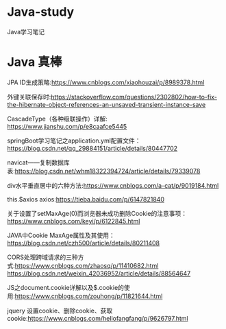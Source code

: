 # Java-study
Java学习笔记

# Java 真棒

JPA ID生成策略:https://www.cnblogs.com/xiaohouzai/p/8989378.html

外键关联保存时:https://stackoverflow.com/questions/2302802/how-to-fix-the-hibernate-object-references-an-unsaved-transient-instance-save

CascadeType（各种级联操作）详解: https://www.jianshu.com/p/e8caafce5445

springBoot学习笔记之application.yml配置文件：https://blog.csdn.net/qq_29884151/article/details/80447702

navicat——复制数据库表:https://blog.csdn.net/whm18322394724/article/details/79339078

div水平垂直居中的六种方法:https://www.cnblogs.com/a-cat/p/9019184.html

this.$axios axios:https://tieba.baidu.com/p/6147821840

关于设置了setMaxAge(0)而浏览器未成功删除Cookie的注意事项：https://www.cnblogs.com/keyi/p/6122845.html

JAVA中Cookie MaxAge属性及其使用：https://blog.csdn.net/czh500/article/details/80211408

CORS处理跨域请求的三种方式:https://www.cnblogs.com/zhaosq/p/11410682.html
https://blog.csdn.net/weixin_42036952/article/details/88564647

JS之document.cookie详解以及$.cookie的使用:https://www.cnblogs.com/zouhong/p/11821644.html

jquery 设置cookie、删除cookie、获取cookie:https://www.cnblogs.com/hellofangfang/p/9626797.html
